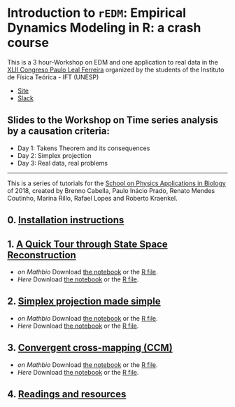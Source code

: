 # Introduction to `rEDM`: Empirical Dynamics Modeling in R: a crash course

This is a 3 hour-Workshop on EDM and one application to real data in the
[XLII Congreso Paulo Leal Ferreira]() organized by the students of the Instituto
de Física Teórica - IFT (UNESP)
  * [Site](http://professores.ift.unesp.br/congressoPauloLealFerreira/)
  * [Slack](https://xliiicplf.slack.com/)

## Slides to the Workshop on Time series analysis by a causation criteria:

  - Day 1: Takens Theorem and its consequences
  - Day 2: Simplex projection
  - Day 3: Real data, real problems

-----

This is a series of tutorials for the [School on Physics Applications in
Biology](http://www.ictp-saifr.org/?page_id=15616) of 2018, created by
Brenno Cabella, Paulo Inácio Prado, Renato Mendes Coutinho, Marina
Rillo, Rafael Lopes and Roberto
Kraenkel.

## 0\. [Installation instructions](install.md)

## 1\. [A Quick Tour through State Space Reconstruction](Hands-on_Takens.html)

  - *on Mathbio* Download [the
    notebook](https://raw.githubusercontent.com/mathbio/edmTutorials/master/takens/Hands-on%20Takens.Rmd)
    or the [R
    file](https://raw.githubusercontent.com/mathbio/edmTutorials/master/takens/Hands-on%20Takens.R).
  - *Here* Download [the
    notebook](https://raw.githubusercontent.com/rafalopespx/main/edmTutorials/docs/takens/Hands-on%20Takens.Rmd)
    or the [R
    file](https://raw.githubusercontent.com/rafalopespx/main/edmTutorials/docs/takens/Hands-on%20Takens.R).

## 2\. [Simplex projection made simple](simplex.html)

  - *on Mathbio* Download [the
    notebook](https://raw.githubusercontent.com/mathbio/edmTutorials/master/simplex/simplex.Rmd)
    or the [R
    file](https://raw.githubusercontent.com/mathbio/edmTutorials/master/simplex/simplex.R).
  - *Here* Download [the
    notebook](https://raw.githubusercontent.com/rafalopespx/main/edmTutorials/docs/simplex/simplex.Rmd)
    or the [R
    file](https://raw.githubusercontent.com/rafalopespx/main/edmTutorials/docs/simplex/simplex.R).

## 3\. [Convergent cross-mapping (CCM)](ccm.html)

  - *on Mathbio* Download [the
    notebook](https://raw.githubusercontent.com/mathbio/edmTutorials/master/ccm/ccm.Rmd)
    or the [R
    file](https://raw.githubusercontent.com/mathbio/edmTutorials/master/ccm/ccm.R).
  - *Here* Download [the
    notebook](https://raw.githubusercontent.com/mathbio/rafalopespx/main/edmTutorials/docs/ccm/ccm.Rmd)
    or the [R
    file](https://raw.githubusercontent.com/mathbio/rafalopespx/main/edmTutorials/docs/ccm/ccm.R).

## 4\. [Readings and resources](reading_and_resources.html)
